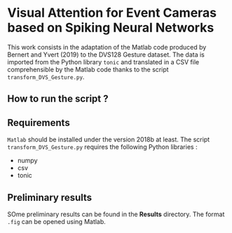 # Visual Attention for Event Cameras based on Spiking Neural Networks

This work consists in the adaptation of the Matlab code produced by Bernert and Yvert (2019) to the DVS128 Gesture dataset. 
The data is imported from the Python library `tonic` and translated in a CSV file comprehensible by the Matlab code thanks to the script `transform_DVS_Gesture.py`.

## How to run the script ? 

  
## Requirements
  
`Matlab` should be installed under the version 2018b at least. 
The script `transform_DVS_Gesture.py` requires the following Python libraries : 
- numpy
- csv
- tonic

## Preliminary results
SOme preliminary results can be found in the **Results** directory. The format `.fig` can be opened using Matlab. 
